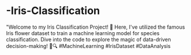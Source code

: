# -Iris-Classification
"Welcome to my Iris Classification Project! 🌼 Here, I've utilized the famous Iris flower dataset to train a machine learning model for species classification. Dive into the code to explore the magic of data-driven decision-making! 🚀🔍 #MachineLearning #IrisDataset #DataAnalysis 

